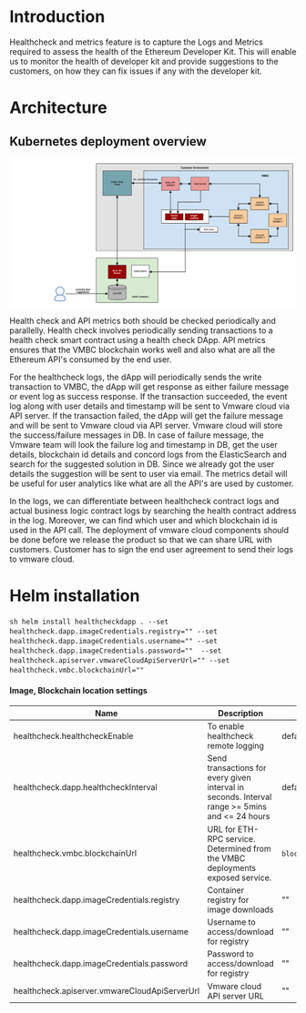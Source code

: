 # Introduction
Healthcheck and metrics feature is to capture the Logs and Metrics required to assess the health of the Ethereum Developer Kit. This will enable us to monitor the health of developer kit and provide suggestions to the customers, on how they can fix issues if any with the developer kit.

# Architecture
## Kubernetes deployment overview
![Healthcheck Depiction](./assets/images/health-check-flow.png)

Health check and API metrics both should be checked periodically and parallelly. Health check involves periodically sending transactions to a health check smart contract using a health check DApp. API metrics ensures that the VMBC blockchain works well and also what are all the Ethereum API's consumed by the end user.

For the healthcheck logs, the dApp will periodically sends the write transaction to VMBC, the dApp will get response as either failure message or event log as success response. If the transaction succeeded, the event log along with user details and timestamp will be sent to Vmware cloud via API server. If the transaction failed, the dApp will get the failure message and will be sent to Vmware cloud via API server. Vmware cloud will store the success/failure messages in DB. In case of failure message, the Vmware team will look the failure log and timestamp in DB, get the user details, blockchain id details and concord logs from the ElasticSearch and search for the suggested solution in DB. Since we already got the user details the suggestion will be sent to user via email. The metrics detail will be useful for user analytics like what are all the API's are used by customer. 

In the logs, we can differentiate between healthcheck contract logs and actual business logic contract logs by searching the health contract address in the log. Moreover, we can find which user and which blockchain id is used in the API call. The deployment of vmware cloud components should be done before we release the product so that we can share URL with customers. Customer has to sign the end user agreement to send their logs to vmware cloud. 

# Helm installation
``` sh helm install healthcheckdapp . --set healthcheck.dapp.imageCredentials.registry="" --set healthcheck.dapp.imageCredentials.username="" --set healthcheck.dapp.imageCredentials.password=""  --set healthcheck.apiserver.vmwareCloudApiServerUrl="" --set healthcheck.vmbc.blockchainUrl="" ```

#### Image, Blockchain location settings

| Name                             | Description                                      | Value                       | Type      |
|----------------------------------|--------------------------------------------------|-----------------------------|-----------|
| healthcheck.healthcheckEnable | To enable healthcheck remote logging           | default: "false"                         | Mandatory |
| healthcheck.dapp.healthcheckInterval | Send transactions for every given interval in seconds. Interval range >= 5mins and <= 24 hours         | default: "300" (5 minutes)                         | Optional |
| healthcheck.vmbc.blockchainUrl | URL for ETH-RPC service. Determined from the VMBC deployments exposed service. | `blockchainUrl="http://localhost:8545"`  | Mandatory |
| healthcheck.dapp.imageCredentials.registry | Container registry for image downloads           | ""                          | Mandatory |
| healthcheck.dapp.imageCredentials.username | Username to access/download for registry         | ""                          | Mandatory |
| healthcheck.dapp.imageCredentials.password | Password to access/download for registry         | ""                          | Mandatory | 
| healthcheck.apiserver.vmwareCloudApiServerUrl | Vmware cloud API server URL         | ""                          | Mandatory |